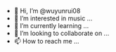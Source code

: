 - 👋 Hi, I’m @wuyunrui08
- 👀 I’m interested in music ...
- 🌱 I’m currently learning ...
- 💞️ I’m looking to collaborate on ...
- 📫 How to reach me ...

<!---
wuyunrui08/wuyunrui08 is a ✨ special ✨ repository because its `README.md` (this file) appears on your GitHub profile.
You can click the Preview link to take a look at your changes.
--->
